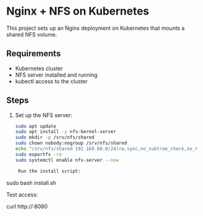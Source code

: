 # Nginx + NFS on Kubernetes

This project sets up an Nginx deployment on Kubernetes that mounts a shared NFS volume.

## Requirements

- Kubernetes cluster
- NFS server installed and running
- kubectl access to the cluster

## Steps

1. Set up the NFS server:
   ```bash
   sudo apt update
   sudo apt install -y nfs-kernel-server
   sudo mkdir -p /srv/nfs/shared
   sudo chown nobody:nogroup /srv/nfs/shared
   echo "/srv/nfs/shared 192.168.68.0/24(rw,sync,no_subtree_check,no_root_squash)" | sudo tee /etc/exports
   sudo exportfs -ra
   sudo systemctl enable nfs-server --now

    Run the install script:

sudo bash install.sh

Test access:

curl http://<nginx-pod-ip>:8080
